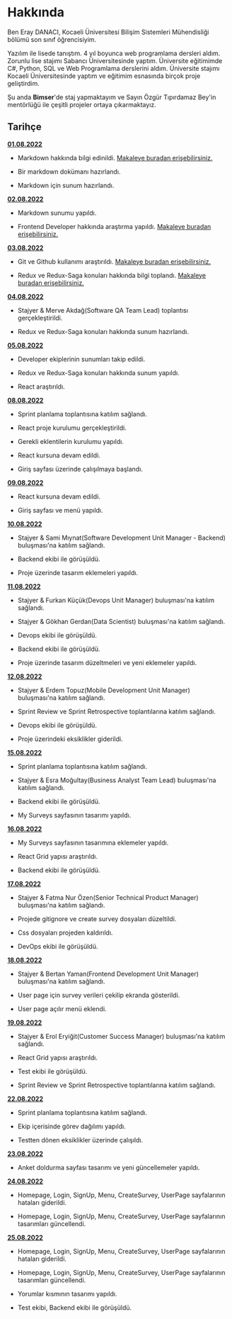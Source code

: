 #  Hakkında

  

Ben Eray DANACI, Kocaeli Üniversitesi Bilişim Sistemleri Mühendisliği bölümü son sınıf öğrencisiyim.

  

Yazılım ile lisede tanıştım. 4 yıl boyunca web programlama dersleri aldım. Zorunlu lise stajımı Sabancı Üniversitesinde yaptım. Üniversite eğitimimde C#, Python, SQL ve Web Programlama derslerini aldım. Üniversite stajımı Kocaeli Üniversitesinde yaptım ve eğitimim esnasında birçok proje geliştirdim.

  

Şu anda **Bimser**'de staj yapmaktayım ve Sayın Özgür Tıpırdamaz Bey'in mentörlüğü ile çeşitli projeler ortaya çıkarmaktayız.

  

##  Tarihçe

  

[**01.08.2022**](https://github.com/bimser-intern/docs/issues/140)

  

- Markdown hakkında bilgi edinildi. [Makaleye buradan erişebilirsiniz.](https://app.patika.dev/courses/git/markdown-nedir-nasil-kullaniriz-)

- Bir markdown dokümanı hazırlandı.

- Markdown için sunum hazırlandı.

  

[**02.08.2022**](https://github.com/bimser-intern/docs/issues/140)

  

- Markdown sunumu yapıldı.

- Frontend Developer hakkında araştırma yapıldı. [Makaleye buradan erişebilirsiniz.](https://www.niobehosting.com/blog/front-end-developer/)

  

[**03.08.2022**](https://github.com/bimser-intern/docs/issues/140)

  

- Git ve Github kullanımı araştırıldı. [Makaleye buradan erişebilirsiniz.](https://medium.com/gokhanyavas/git-nedir-git-kullan%C4%B1m%C4%B1-614867d253a4)


- Redux ve Redux-Saga konuları hakkında bilgi toplandı. [Makaleye buradan erişebilirsiniz.](https://erdemuslu.medium.com/redux-saga-%C3%BCzerine-nedir-nas%C4%B1l-kullan%C4%B1l%C4%B1r-17dfb6800602)


[**04.08.2022**](https://github.com/bimser-intern/docs/issues/140)



- Stajyer & Merve Akdağ(Software QA Team Lead) toplantısı gerçekleştirildi.

- Redux ve Redux-Saga konuları hakkında sunum hazırlandı. 

[**05.08.2022**](https://github.com/bimser-intern/docs/issues/168)



- Developer ekiplerinin sunumları takip edildi.

- Redux ve Redux-Saga konuları hakkında sunum yapıldı.

- React araştırıldı.

[**08.08.2022**](https://github.com/bimser-intern/docs/issues/197)



- Sprint planlama toplantısına katılım sağlandı.

- React proje kurulumu gerçekleştirildi.

- Gerekli eklentilerin kurulumu yapıldı.

- React kursuna devam edildi.

- Giriş sayfası üzerinde çalışılmaya başlandı.

[**09.08.2022**](https://github.com/bimser-intern/docs/issues/218)



- React kursuna devam edildi.

- Giriş sayfası ve menü yapıldı.

[**10.08.2022**](https://github.com/bimser-intern/docs/issues/241)



- Stajyer & Sami Mıynat(Software Development Unit Manager - Backend) buluşması'na katılım sağlandı.

- Backend ekibi ile görüşüldü.

- Proje üzerinde tasarım eklemeleri yapıldı.

[**11.08.2022**](https://github.com/bimser-intern/docs/issues/262)



- Stajyer & Furkan Küçük(Devops Unit Manager) buluşması'na katılım sağlandı.

- Stajyer & Gökhan Gerdan(Data Scientist) buluşması'na katılım sağlandı.

- Devops ekibi ile görüşüldü.

- Backend ekibi ile görüşüldü.

- Proje üzerinde tasarım düzeltmeleri ve yeni eklemeler yapıldı.

[**12.08.2022**](https://github.com/bimser-intern/docs/issues/294)



- Stajyer & Erdem Topuz(Mobile Development Unit Manager) buluşması'na katılım sağlandı.

- Sprint Review ve Sprint Retrospective toplantılarına katılım sağlandı.

- Devops ekibi ile görüşüldü.

- Proje üzerindeki eksiklikler giderildi.

[**15.08.2022**](https://github.com/bimser-intern/docs/issues/309)



- Sprint planlama toplantısına katılım sağlandı.

- Stajyer & Esra Moğultay(Business Analyst Team Lead) buluşması'na katılım sağlandı.

- Backend ekibi ile görüşüldü.

- My Surveys sayfasının tasarımı yapıldı.

[**16.08.2022**](https://github.com/bimser-intern/docs/issues/335)



- My Surveys sayfasının tasarımına eklemeler yapıldı.

- React Grid yapısı araştırıldı.

- Backend ekibi ile görüşüldü.

[**17.08.2022**](https://github.com/bimser-intern/docs/issues/380)



- Stajyer & Fatma Nur Özen(Senior Technical Product Manager) buluşması'na katılım sağlandı.

- Projede gitignore ve create survey dosyaları düzeltildi.

- Css dosyaları projeden kaldırıldı.

- DevOps ekibi ile görüşüldü.

[**18.08.2022**](https://github.com/bimser-intern/docs/issues/380)



- Stajyer & Bertan Yaman(Frontend Development Unit Manager) buluşması'na katılım sağlandı.

- User page için survey verileri çekilip ekranda gösterildi.

- User page açılır menü eklendi.

[**19.08.2022**](https://github.com/bimser-intern/docs/issues/380)



- Stajyer & Erol Eryiğit(Customer Success Manager) buluşması'na katılım sağlandı.

- React Grid yapısı araştırıldı.

- Test ekibi ile görüşüldü.

- Sprint Review ve Sprint Retrospective toplantılarına katılım sağlandı.

[**22.08.2022**](https://github.com/bimser-intern/docs/issues/441)



- Sprint planlama toplantısına katılım sağlandı.

- Ekip içerisinde görev dağılımı yapıldı.

- Testten dönen eksiklikler üzerinde çalışıldı.


[**23.08.2022**](https://github.com/bimser-intern/docs/issues/441)



- Anket doldurma sayfası tasarımı ve yeni güncellemeler yapıldı.

[**24.08.2022**](https://github.com/bimser-intern/docs/issues/441)



- Homepage, Login, SignUp, Menu, CreateSurvey, UserPage sayfalarının hataları giderildi.

- Homepage, Login, SignUp, Menu, CreateSurvey, UserPage sayfalarının tasarımları güncellendi.

[**25.08.2022**](https://github.com/bimser-intern/docs/issues/461)



- Homepage, Login, SignUp, Menu, CreateSurvey, UserPage sayfalarının hataları giderildi.

- Homepage, Login, SignUp, Menu, CreateSurvey, UserPage sayfalarının tasarımları güncellendi.

- Yorumlar kısmının tasarımı yapıldı.

- Test ekibi, Backend ekibi ile görüşüldü.
